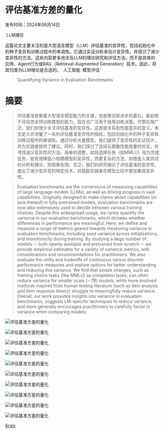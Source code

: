 # 评估基准方差的量化

发布时间：2024年06月14日

`LLM理论

这篇论文主要关注的是大型语言模型（LLM）评估基准的变异性，包括初始化中的种子变异和训练过程中的单调性。它通过实证分析来估计变异性，并探讨了减少变异性的方法。这些内容更多地涉及LLM的理论研究和评估方法，而不是具体的应用、Agent行为或RAG（Retrieval-Augmented Generation）技术。因此，将其归类为LLM理论是合适的。` `人工智能` `模型评估`

> Quantifying Variance in Evaluation Benchmarks

# 摘要

> 评估基准是衡量大型语言模型能力的关键，也是推动其进步的基石。最初用于评估完全预训练模型的能力，现在也广泛用于指导训练决策。尽管应用广泛，我们却很少关注评估基准的变异性，这直接关系到性能差异的意义。本文定义并测量了一系列评估基准变异性的指标，包括初始化中的种子变异和训练过程中的单调性。通过分析大量模型，我们提供了变异性的实证估计，并为实践者提供了建议。同时，我们探讨了连续与离散性能度量的优劣，并寻找减少变异性的方法。简单的调整，如将选择任务（如MMLU）视为完成任务，能有效降低小规模模型的变异性，而更复杂的方法，如借鉴人类测试的分析和理论，则效果有限。总之，我们的研究揭示了评估基准的变异性，提出了减少变异性的特定技术，并鼓励实践者在模型比较中更加重视变异性。

> Evaluation benchmarks are the cornerstone of measuring capabilities of large language models (LLMs), as well as driving progress in said capabilities. Originally designed to make claims about capabilities (or lack thereof) in fully pretrained models, evaluation benchmarks are now also extensively used to decide between various training choices. Despite this widespread usage, we rarely quantify the variance in our evaluation benchmarks, which dictates whether differences in performance are meaningful. Here, we define and measure a range of metrics geared towards measuring variance in evaluation benchmarks, including seed variance across initialisations, and monotonicity during training. By studying a large number of models -- both openly available and pretrained from scratch -- we provide empirical estimates for a variety of variance metrics, with considerations and recommendations for practitioners. We also evaluate the utility and tradeoffs of continuous versus discrete performance measures and explore options for better understanding and reducing this variance. We find that simple changes, such as framing choice tasks (like MMLU) as completion tasks, can often reduce variance for smaller scale ($\sim$7B) models, while more involved methods inspired from human testing literature (such as item analysis and item response theory) struggle to meaningfully reduce variance. Overall, our work provides insights into variance in evaluation benchmarks, suggests LM-specific techniques to reduce variance, and more generally encourages practitioners to carefully factor in variance when comparing models.

![评估基准方差的量化](../../../paper_images/2406.10229/benchmark_performance_seed_comparison.png)

![评估基准方差的量化](../../../paper_images/2406.10229/mmlu_seed_comparison_small_fig.png)

![评估基准方差的量化](../../../paper_images/2406.10229/mmlu_13b_plot_disc_cont.png)

![评估基准方差的量化](../../../paper_images/2406.10229/x1.png)

![评估基准方差的量化](../../../paper_images/2406.10229/updated_meta_hf_tiny_all_sorted.png)

![评估基准方差的量化](../../../paper_images/2406.10229/benchmark_performance_seed_comparison_appendix.png)

![评估基准方差的量化](../../../paper_images/2406.10229/x2.png)

![评估基准方差的量化](../../../paper_images/2406.10229/x3.png)

![评估基准方差的量化](../../../paper_images/2406.10229/x4.png)

![评估基准方差的量化](../../../paper_images/2406.10229/appx_full_tiny_seed_comparison.png)

[Arxiv](https://arxiv.org/abs/2406.10229)